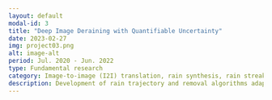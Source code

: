 ```yaml
---
layout: default
modal-id: 3
title: "Deep Image Deraining with Quantifiable Uncertainty"
date: 2023-02-27
img: project03.png
alt: image-alt
period: Jul. 2020 ‐ Jun. 2022 
type: Fundamental research
category: Image-to-image (I2I) translation, rain synthesis, rain streak removal
description: Development of rain trajectory and removal algorithms adapted to the surrounding background.
---
```

